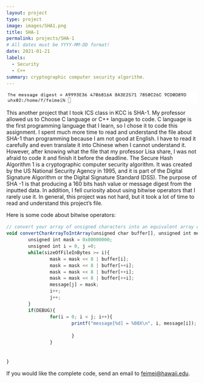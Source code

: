 ```yaml
---
layout: project
type: project
image: images/SHA1.png
title: SHA-1
permalink: projects/SHA-1
# All dates must be YYYY-MM-DD format!
date: 2021-01-21
labels:
  - Security
  - C++
summary: cryptographic computer security algorithm.
---
```


<div class="ui small rounded images">
  <img class="ui image" src="../images/SHA1-1.jpg">
</div>

This another project that I took ICS class in KCC is SHA-1.  My professor allowed us to Choose C language or C++ language to code. C language is the first programming language that I learn, so I chose it to code this assignment. I spent much more time to read and understand the file about SHA-1 than programming because I am not good at English. I have to read it carefully and even translate it into Chinese when I cannot understand it. However, after knowing what the file that my professor Lisa share, I was not afraid to code it and finish it before the deadline. The Secure Hash Algorithm 1 is a cryptographic computer security algorithm. It was created by the US National Security Agency in 1995, and it is part of the Digital Signature Algorithm or the Digital Signature Standard (DSS). The purpose of SHA -1 is that producing a 160 bits hash value or message digest from the inputted data. In addition, I fell curiosity about using bitwise operators that I rarely use it. In general, this project was not hard, but it took a lot of time to read and understand this project’s file. 


Here is some code about bitwise operators:

```js
// convert your array of unsigned characters into an equivalent array of unsigned integers
void convertCharArrayToIntArray(unsigned char buffer[], unsigned int message[], unsigned int sizeOfFileInBytes){
        unsigned int mask = 0x80000000;
        unsigned int i = 0, j =0;
        while(sizeOfFileInBytes >= i){
                mask = mask << 8 | buffer[i];
                mask = mask << 8 | buffer[++i];
                mask = mask << 8 | buffer[++i];
                mask = mask << 8 | buffer[++i];
                message[j] = mask; 
                i++; 
                j++;
        }       
        if(DEBUG){
                for(i = 0; i < j; i++){
                        printf("message[%d] = %08X\n", i, message[i]);
                
                        }
                }
                        
                                                             
}

```
If you would like the complete code, send an email to feimei@hawaii.edu.


